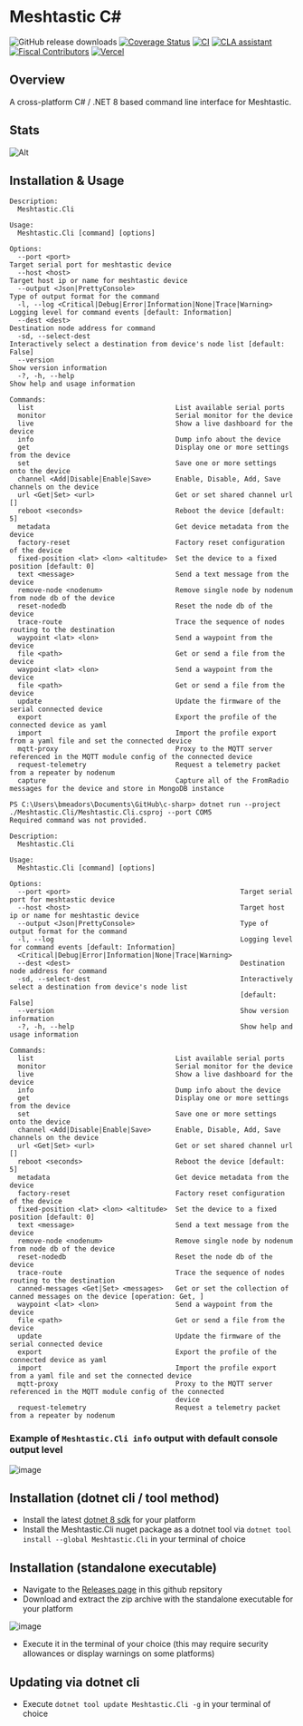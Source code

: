 # Meshtastic C#

![GitHub release downloads](https://img.shields.io/github/downloads/meshtastic/c-sharp/total)
[![Coverage Status](https://coveralls.io/repos/github/meshtastic/c-sharp/badge.svg)](https://coveralls.io/github/meshtastic/c-sharp)
[![CI](https://img.shields.io/github/actions/workflow/status/meshtastic/c-sharp/ci.yml?branch=master&label=actions&logo=github&color=yellow)](https://github.com/meshtastic/c-sharp/actions/workflows/ci.yml)
[![CLA assistant](https://cla-assistant.io/readme/badge/meshtastic/c-sharp)](https://cla-assistant.io/meshtastic/c-sharp)
[![Fiscal Contributors](https://opencollective.com/meshtastic/tiers/badge.svg?label=Fiscal%20Contributors&color=deeppink)](https://opencollective.com/meshtastic/)
[![Vercel](https://img.shields.io/static/v1?label=Powered%20by&message=Vercel&style=flat&logo=vercel&color=000000)](https://vercel.com?utm_source=meshtastic&utm_campaign=oss)

## Overview
A cross-platform C# / .NET 8 based command line interface for Meshtastic.



## Stats

![Alt](https://repobeats.axiom.co/api/embed/d563d12d9eb01ed9f875ad9c47dac64cd5fc521c.svg "Repobeats analytics image")

## Installation & Usage

```
Description:
  Meshtastic.Cli

Usage:
  Meshtastic.Cli [command] [options]

Options:
  --port <port>                                                    Target serial port for meshtastic device
  --host <host>                                                    Target host ip or name for meshtastic device
  --output <Json|PrettyConsole>                                    Type of output format for the command
  -l, --log <Critical|Debug|Error|Information|None|Trace|Warning>  Logging level for command events [default: Information]
  --dest <dest>                                                    Destination node address for command
  -sd, --select-dest                                               Interactively select a destination from device's node list [default: False]
  --version                                                        Show version information
  -?, -h, --help                                                   Show help and usage information

Commands:
  list                                   List available serial ports
  monitor                                Serial monitor for the device
  live                                   Show a live dashboard for the device
  info                                   Dump info about the device
  get                                    Display one or more settings from the device
  set                                    Save one or more settings onto the device
  channel <Add|Disable|Enable|Save>      Enable, Disable, Add, Save channels on the device
  url <Get|Set> <url>                    Get or set shared channel url []
  reboot <seconds>                       Reboot the device [default: 5]
  metadata                               Get device metadata from the device
  factory-reset                          Factory reset configuration of the device
  fixed-position <lat> <lon> <altitude>  Set the device to a fixed position [default: 0]
  text <message>                         Send a text message from the device
  remove-node <nodenum>                  Remove single node by nodenum from node db of the device
  reset-nodedb                           Reset the node db of the device
  trace-route                            Trace the sequence of nodes routing to the destination
  waypoint <lat> <lon>                   Send a waypoint from the device
  file <path>                            Get or send a file from the device
  waypoint <lat> <lon>                   Send a waypoint from the device
  file <path>                            Get or send a file from the device
  update                                 Update the firmware of the serial connected device
  export                                 Export the profile of the connected device as yaml
  import                                 Import the profile export from a yaml file and set the connected device
  mqtt-proxy                             Proxy to the MQTT server referenced in the MQTT module config of the connected device
  request-telemetry                      Request a telemetry packet from a repeater by nodenum
  capture                                Capture all of the FromRadio messages for the device and store in MongoDB instance

PS C:\Users\bmeadors\Documents\GitHub\c-sharp> dotnet run --project ./Meshtastic.Cli/Meshtastic.Cli.csproj --port COM5
Required command was not provided.

Description:
  Meshtastic.Cli

Usage:
  Meshtastic.Cli [command] [options]

Options:
  --port <port>                                          Target serial port for meshtastic device
  --host <host>                                          Target host ip or name for meshtastic device
  --output <Json|PrettyConsole>                          Type of output format for the command
  -l, --log                                              Logging level for command events [default: Information]
  <Critical|Debug|Error|Information|None|Trace|Warning>
  --dest <dest>                                          Destination node address for command
  -sd, --select-dest                                     Interactively select a destination from device's node list       
                                                         [default: False]
  --version                                              Show version information
  -?, -h, --help                                         Show help and usage information

Commands:
  list                                   List available serial ports
  monitor                                Serial monitor for the device
  live                                   Show a live dashboard for the device
  info                                   Dump info about the device
  get                                    Display one or more settings from the device
  set                                    Save one or more settings onto the device
  channel <Add|Disable|Enable|Save>      Enable, Disable, Add, Save channels on the device
  url <Get|Set> <url>                    Get or set shared channel url []
  reboot <seconds>                       Reboot the device [default: 5]
  metadata                               Get device metadata from the device
  factory-reset                          Factory reset configuration of the device
  fixed-position <lat> <lon> <altitude>  Set the device to a fixed position [default: 0]
  text <message>                         Send a text message from the device
  remove-node <nodenum>                  Remove single node by nodenum from node db of the device
  reset-nodedb                           Reset the node db of the device
  trace-route                            Trace the sequence of nodes routing to the destination
  canned-messages <Get|Set> <messages>   Get or set the collection of canned messages on the device [operation: Get, ]    
  waypoint <lat> <lon>                   Send a waypoint from the device
  file <path>                            Get or send a file from the device
  update                                 Update the firmware of the serial connected device
  export                                 Export the profile of the connected device as yaml
  import                                 Import the profile export from a yaml file and set the connected device
  mqtt-proxy                             Proxy to the MQTT server referenced in the MQTT module config of the connected   
                                         device
  request-telemetry                      Request a telemetry packet from a repeater by nodenum
```

### Example of `Meshtastic.Cli info` output with default console output level
![image](https://user-images.githubusercontent.com/9000580/210158789-96f2c61f-1ed6-4ea0-97e0-187a27e89bd6.png)

## Installation (dotnet cli / tool method)

* Install the latest [dotnet 8 sdk](https://dotnet.microsoft.com/en-us/download/dotnet/8.0) for your platform 
* Install the Meshtastic.Cli nuget package as a dotnet tool via `dotnet tool install --global Meshtastic.Cli` in your terminal of choice

## Installation (standalone executable)

* Navigate to the [Releases page](https://github.com/meshtastic/c-sharp/releases) in this github repsitory
* Download and extract the zip archive with the standalone executable for your platform

![image](https://user-images.githubusercontent.com/9000580/210138838-d3aced5e-1f5b-4881-9e4d-6677d7fc94ae.png)

* Execute it in the terminal of your choice (this may require security allowances or display warnings on some platforms)

## Updating via dotnet cli

* Execute `dotnet tool update Meshtastic.Cli -g` in your terminal of choice
